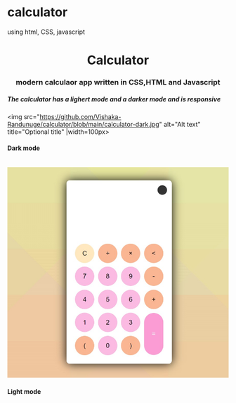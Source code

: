 # calculator
using html, CSS, javascript




<h1 align="center">Calculator</h1>
<h3 align="center">modern calculaor app written in CSS,HTML and Javascript</h3>

<h5>The calculator has a lighert mode and a darker mode and is responsive</h5>

<img src="https://github.com/Vishaka-Randunuge/calculator/blob/main/calculator-dark.jpg" alt="Alt text" title="Optional title" |width=100px>
<h4>Dark mode</h4>

<br>

<img src="https://github.com/Vishaka-Randunuge/calculator/blob/main/calculator-light.jpg" alt="Alt text" title="Optional title">
<h4>Light mode</h4>
